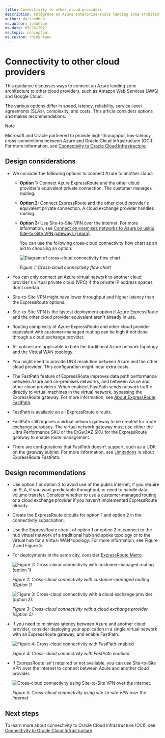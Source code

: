 ```yaml
---
title: Connectivity to other cloud providers
description: Integrate an Azure enterprise-scale landing zone architecture to other cloud providers such as Amazon Web Services (AWS) and Google Cloud.
author: daltondhcp
ms.author: jodahlbo
ms.date: 05/26/2021
ms.topic: conceptual
ms.custom: think-tank
---
```


# Connectivity to other cloud providers

This guidance discusses ways to connect an Azure landing zone architecture to other cloud providers, such as Amazon Web Services (AWS) and Google Cloud.

The various options differ in speed, latency, reliability, service-level agreements (SLAs), complexity, and costs. This article considers options and makes recommendations.

> [!NOTE]
> Microsoft and Oracle partnered to provide high-throughput, low-latency cross-connections between Azure and Oracle Cloud Infrastructure (OCI). For more information, see [Connectivity to Oracle Cloud Infrastructure](./connectivity-to-other-providers-oci.md).

## Design considerations

- We consider the following options to connect Azure to another cloud:
  - **Option 1:** Connect Azure ExpressRoute and the other cloud provider's equivalent private connection. The customer manages routing.
  - **Option 2:** Connect ExpressRoute and the other cloud provider's equivalent private connection. A cloud exchange provider handles routing.
  - **Option 3:** Use Site-to-Site VPN over the internet. For more information, see [Connect on-premises networks to Azure by using Site-to-Site VPN gateways (Learn)](/training/modules/connect-on-premises-network-with-vpn-gateway/2-connect-on-premises-networks-to-azure-using-site-to-site-vpn-gateways).

    You can use the following cross-cloud connectivity flow chart as an aid to choosing an option:

    ![Diagram of cross-cloud connectivity flow chart](./media/cloud-interconnect-decision-tree.png)

    *Figure 1: Cross-cloud connectivity flow chart*

- You can only connect an Azure virtual network to another cloud provider's virtual private cloud (VPC) if the private IP address spaces don't overlap.
- Site-to-Site VPN might have lower throughput and higher latency than the ExpressRoute options.
- Site-to-Site VPN is the fastest deployment option if Azure ExpressRoute and the other cloud provider equivalent aren't already in use.
- Routing complexity of Azure ExpressRoute and other cloud provider equivalent with customer-managed routing can be high if not done through a cloud exchange provider.
- All options are applicable to both the traditional Azure network topology and the Virtual WAN topology.
- You might need to provide DNS resolution between Azure and the other cloud provider. This configuration might incur extra costs.
- The FastPath feature of ExpressRoute improves data path performance between Azure and on-premises networks, and between Azure and other cloud providers. When enabled, FastPath sends network traffic directly to virtual machines in the virtual network, bypassing the ExpressRoute gateway. For more information, see [About ExpressRoute FastPath](/azure/expressroute/about-fastpath).
- FastPath is available on all ExpressRoute circuits.
- FastPath still requires a virtual network gateway to be created for route exchange purposes. The virtual network gateway must use either the Ultra Performance SKU or the ErGw3AZ SKU for the ExpressRoute gateway to enable route management.
- There are configurations that FastPath doesn't support, such as a UDR on the gateway subnet. For more information, see [Limitations](/azure/expressroute/about-fastpath#limitations) in about ExpressRoute FastPath.

## Design recommendations

- Use option 1 or option 2 to avoid use of the public internet, if you require an SLA, if you want predictable throughput, or need to handle data volume transfer. Consider whether to use a customer-managed routing or a cloud exchange provider if you haven't implemented ExpressRoute already.
- Create the ExpressRoute circuits for option 1 and option 2 in the connectivity subscription.
- Use the ExpressRoute circuit of option 1 or option 2 to connect to the hub virtual network of a traditional hub and spoke topology or to the virtual hub for a Virtual WAN topology. For more information, see Figure 2 and Figure 3.
- For deployments in the same city, consider [ExpressRoute Metro](/azure/expressroute/metro).

    ![Figure 2: Cross-cloud connectivity with customer-managed routing (option 1)](./media/eslz-other-cloud-providers.png)

    *Figure 2: Cross-cloud connectivity with customer-managed routing (Option 1)*

    ![Figure 3: Cross-cloud connectivity with a cloud exchange provider (option 2).](./media/other-cloud-exchange-provider.png)

    *Figure 3: Cross-cloud connectivity with a cloud exchange provider (Option 2)*

- If you need to minimize latency between Azure and another cloud provider, consider deploying your application in a single virtual network with an ExpressRoute gateway, and enable FastPath.

    ![Figure 4: Cross-cloud connectivity with FastPath enabled](./media/other-cloud-fast-path.png)

    *Figure 4: Cross-cloud connectivity with FastPath enabled*

- If ExpressRoute isn't required or not available, you can use Site-to-Site VPN over the internet to connect between Azure and another cloud provider.

    ![Cross-cloud connectivity using Site-to-Site VPN over the internet.](./media/other-cloud-s2s-vpn.png)

    *Figure 5: Cross-cloud connectivity using site-to-site VPN over the Internet*

## Next steps

To learn more about connectivity to Oracle Cloud Infrastructure (OCI), see [Connectivity to Oracle Cloud Infrastructure](./connectivity-to-other-providers-oci.md).
